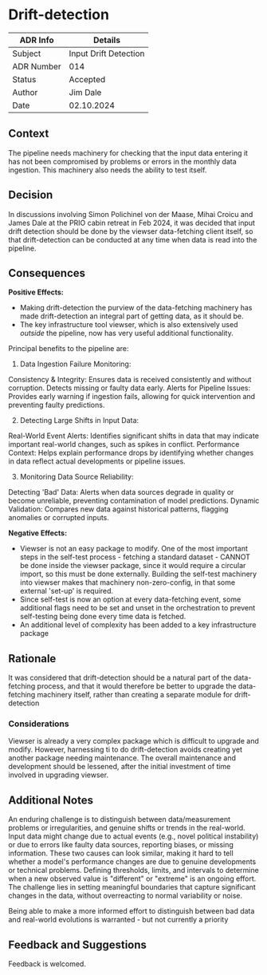# Drift-detection

| ADR Info          | Details               |
|-------------------|-----------------------|
| Subject           | Input Drift Detection |
| ADR Number        | 014                   |
| Status            | Accepted              |
| Author            | Jim Dale              |
| Date              | 02.10.2024            |

## Context
The pipeline needs machinery for checking that the input data entering it has not been compromised by problems or errors in the monthly data ingestion. This machinery also needs the ability to test itself.

## Decision
In discussions involving Simon Polichinel von der Maase, Mihai Croicu and James Dale at the PRIO cabin retreat in Feb 2024, it was decided that input drift detection should be done by the viewser data-fetching client itself, so that drift-detection can be conducted at any time when data is read into the pipeline.

## Consequences

**Positive Effects:**
- Making drift-detection the purview of the data-fetching machinery has made drift-detection an integral part of getting data, as it should be.
- The key infrastructure tool viewser, which is also extensively used *outside* the pipeline, now has very useful additional functionality.

Principal benefits to the pipeline are:

1. Data Ingestion Failure Monitoring:

Consistency & Integrity: Ensures data is received consistently and without corruption. Detects missing or faulty data early.
Alerts for Pipeline Issues: Provides early warning if ingestion fails, allowing for quick intervention and preventing faulty predictions.

2. Detecting Large Shifts in Input Data:

Real-World Event Alerts: Identifies significant shifts in data that may indicate important real-world changes, such as spikes in conflict.
Performance Context: Helps explain performance drops by identifying whether changes in data reflect actual developments or pipeline issues.

3. Monitoring Data Source Reliability:

Detecting 'Bad' Data: Alerts when data sources degrade in quality or become unreliable, preventing contamination of model predictions.
Dynamic Validation: Compares new data against historical patterns, flagging anomalies or corrupted inputs.

**Negative Effects:**
- Viewser is not an easy package to modify. One of the most important steps in the self-test process - fetching a standard dataset - CANNOT be done inside the viewser package, since it would require a circular import, so this must be done externally. Building the self-test machinery into viewser makes that machinery non-zero-config, in that some external 'set-up' is required.
- Since self-test is now an option at every data-fetching event, some additional flags need to be set and unset in the orchestration to prevent self-testing being done every time data is fetched.
- An additional level of complexity has been added to a key infrastructure package

## Rationale
It was considered that drift-detection should be a natural part of the data-fetching process, and that it would therefore be better to upgrade the data-fetching machinery itself, rather than creating a separate module for drift-detection

### Considerations
Viewser is already a very complex package which is difficult to upgrade and modify. However, harnessing ti to do drift-detection avoids creating yet another package needing maintenance. The overall maintenance and development should be lessened, after the initial investment of time involved in upgrading viewser.

## Additional Notes
An enduring challenge is to distinguish between data/measurement problems or irregularities, and genuine shifts or trends in the real-world. Input data might change due to actual events (e.g., novel political instability) or due to errors like faulty data sources, reporting biases, or missing information. These two causes can look similar, making it hard to tell whether a model's performance changes are due to genuine developments or technical problems.
Defining thresholds, limits, and intervals to determine when a new observed value is "different" or "extreme" is an ongoing effort. The challenge lies in setting meaningful boundaries that capture significant changes in the data, without overreacting to normal variability or noise.

Being able to make a more informed effort to distinguish between bad data and real-world evolutions is warranted - but not currently a priority

## Feedback and Suggestions
Feedback is welcomed.